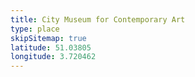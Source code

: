 ```yaml
---
title: City Museum for Contemporary Art
type: place
skipSitemap: true
latitude: 51.03805
longitude: 3.720462
---
```

